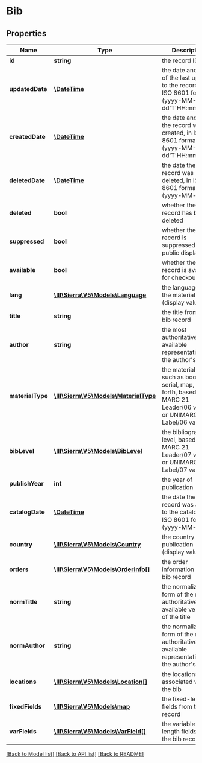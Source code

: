 # Bib

## Properties
Name | Type | Description | Notes
------------ | ------------- | ------------- | -------------
**id** | **string** | the record ID | 
**updatedDate** | [**\DateTime**](\DateTime.md) | the date and time of the last update to the record, in ISO 8601 format (yyyy-MM-dd&#39;T&#39;HH:mm:ssZZ) | [optional] 
**createdDate** | [**\DateTime**](\DateTime.md) | the date and time the record was created, in ISO 8601 format (yyyy-MM-dd&#39;T&#39;HH:mm:ssZZ) | [optional] 
**deletedDate** | [**\DateTime**](\DateTime.md) | the date the record was deleted, in ISO 8601 format (yyyy-MM-dd) | [optional] 
**deleted** | **bool** | whether the record has been deleted | 
**suppressed** | **bool** | whether the record is suppressed from public display | [optional] 
**available** | **bool** | whether the record is available for checkout | [optional] 
**lang** | [**\III\Sierra\V5\Models\Language**](Language.md) | the language of the material (display value) | [optional] 
**title** | **string** | the title from the bib record | [optional] 
**author** | **string** | the most authoritative available representation of the author&#39;s name | [optional] 
**materialType** | [**\III\Sierra\V5\Models\MaterialType**](MaterialType.md) | the material type, such as book, serial, map, and so forth, based on MARC 21 Leader/06 values, or UNIMARC Label/06 values | [optional] 
**bibLevel** | [**\III\Sierra\V5\Models\BibLevel**](BibLevel.md) | the bibliographic level, based on MARC 21 Leader/07 values or UNIMARC Label/07 values | [optional] 
**publishYear** | **int** | the year of publication | [optional] 
**catalogDate** | [**\DateTime**](\DateTime.md) | the date the record was added to the catalog, in ISO 8601 format (yyyy-MM-dd) | [optional] 
**country** | [**\III\Sierra\V5\Models\Country**](Country.md) | the country of publication (display value) | [optional] 
**orders** | [**\III\Sierra\V5\Models\OrderInfo[]**](OrderInfo.md) | the order information for the bib record | 
**normTitle** | **string** | the normalized form of the most authoritative available version of the title | [optional] 
**normAuthor** | **string** | the normalized form of the most authoritative available representation of the author&#39;s name | [optional] 
**locations** | [**\III\Sierra\V5\Models\Location[]**](Location.md) | the locations associated with the bib | 
**fixedFields** | [**\III\Sierra\V5\Models\map**](map.md) | the fixed-length fields from the bib record | 
**varFields** | [**\III\Sierra\V5\Models\VarField[]**](VarField.md) | the variable-length fields from the bib record | 

[[Back to Model list]](../README.md#documentation-for-models) [[Back to API list]](../README.md#documentation-for-api-endpoints) [[Back to README]](../README.md)



